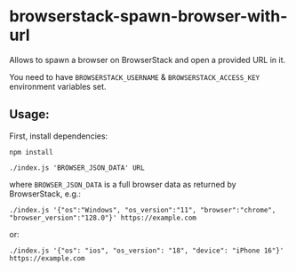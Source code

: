 # browserstack-spawn-browser-with-url

Allows to spawn a browser on BrowserStack and open a provided URL in it.

You need to have `BROWSERSTACK_USERNAME` & `BROWSERSTACK_ACCESS_KEY` environment variables set.

## Usage:

First, install dependencies:

```
npm install
```

```
./index.js 'BROWSER_JSON_DATA' URL
```

where `BROWSER_JSON_DATA` is a full browser data as returned by BrowserStack, e.g.:

```
./index.js '{"os":"Windows", "os_version":"11", "browser":"chrome", "browser_version":"128.0"}' https://example.com
```

or:

```
./index.js '{"os": "ios", "os_version": "18", "device": "iPhone 16"}' https://example.com
```
